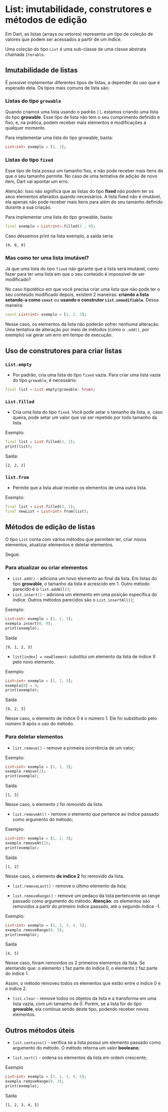 # List: imutabilidade, construtores e métodos de edição 
Em Dart, as listas (arrays ou vetores) representa um tipo de coleção de valores que podem ser acessados a partir de um índice.

Uma coleção do tipo `List` é uma sub-classe de uma classe abstrata chamada `Iterable`. 

## Imutabilidade de listas 
É possível implementar diferentes tipos de listas, a depender do uso que é esperado dela. Os tipos mais comuns de lista são:

### Listas do tipo `growable`
Quando criamos uma lista usando o padrão `[]`, estamos criando uma lista do tipo **growable**. Esse tipo de lista não tem o seu comprimento definido e fixo, e, na prática, podem receber mais elementos e modificações a qualquer momento. 

Para implementar uma lista do tipo growable, basta:

~~~dart
List<int> exemplo = [1, 2]; 
~~~

### Listas do tipo `fixed`
Esse tipo de lista possui um tamanho fixo, e não pode receber mais itens do que o seu tamanho permite. No caso de uma tentativa de adição de novo item, Dart vai apontar um erro. 

Atenção: Isso não significa que as listas do tipo **fixed** não podem ter os seus elementos alterados quando necessários. A lista fixed não é imutável, ela apenas não pode receber mais itens para além do seu tamanho definido durante a sua criação. 

Para implementar uma lista do tipo growable, basta:

~~~dart
final exemplo = List<int>.filled(3 , 0);  
~~~

Caso déssemos print na lista exemplo, a saída seria:
```
[0, 0, 0]
```

### Mas como ter uma lista imutável? 
Já que uma lista do tipo `fixed` não garante que a lista será imutável, como fazer para ter uma lista em que o seu conteúdo é impossível de ser modificado? 

No caso hipotético em que você precisa criar uma lista que não pode ter o seu conteúdo modificado depois, existem 2 maneiras: **criando a lista setando-a como `const`** ou **usando o construtor `List.unmodifiable`**. Dessa maneira: 

~~~dart
const List<int> exemplo = [1, 2, 3];
~~~

Nesse caso, os elementos da lista não poderão sofrer nenhuma alteração. Uma tentativa de alteração por meio de métodos (como o `.add()`, por exemplo) vai gerar um erro em tempo de execução. 

## Uso de construtores para criar listas 
### `List.empty`
- Por padrão, cria uma lista do tipo `fixed` vazia. Para criar uma lista vazia do tipo `growable`, é necessário:
~~~dart
final list = List.empty(growable: true);
~~~

### `List.filled`
- Cria uma lista do tipo `fixed`. Você pode setar o tamanho da lista, e, caso queira, pode setar um valor que vai ser repetido por todo tamanho da lista. 

Exemplo:
~~~dart
final list = List.filled(3, 2);
print(list);
~~~

Saída:
```
[2, 2, 2]
```

### `list.from`
- Permite que a lista atual recebe os elementos de uma outra lista. 

Exemplo:
~~~dart
final list = List.filled(3, 2);
final newList = List<int>.from(list);
~~~

## Métodos de edição de listas 
O tipo `List` conta com vários métodos que permitem ler, criar novos elementos, atualizar elementos e deletar elementos. 

Segue:

### Para atualizar ou criar elementos 
- `List.add()` - adiciona um novo elemento ao final da lista. Em listas do tipo **growable**, o tamanho da lista é acrescido em 1. Outro método parecido é o `list.addAll()`;
- `List.insert()` - adiciona um elemento em uma posição específica do índice. Outros métodos parecidos são o `List.insertAll()`;

Exemplo:
~~~dart
List<int> exemplo = [1, 2, 3];
exemplo.insert(0, 9);
print(exemplo);
~~~

Saída
```
[9, 1, 2, 3]
```

- `list[index] = newElement`: substitui um elemento da lista de índice X pelo novo elemento. 

Exemplo: 

~~~dart
List<int> exemplo = [1, 2, 3];
exemplo[0] = 9;
print(exemplo);
~~~

Saída
```
[9, 2, 3]
```

Nesse caso, o elemento de índice 0 é o número 1. Ele foi substituído pelo número 9 após o uso do método. 


### Para deletar elementos 
- `list.remove()` - remove a primeira ocorrência de um valor; 

Exemplo: 
~~~dart
List<int> exemplo = [1, 2, 3];
exemplo.remove(2);
print(exemplo);
~~~
Saída
```
[1, 3]
```
Nesse caso, o elemento `2` foi removido da lista. 

- `list.removeAt()` - remove o elemento que pertence ao índice passado como argumento do método; 

Exemplo: 
~~~dart
List<int> exemplo = [1, 2, 3];
exemplo.removeAt(2);
print(exemplo);
~~~
Saída
```
[1, 2]
```
Nesse caso, o elemento **de índice 2** foi removido da lista. 

- `list.removeLast()` - remove o último elemento da lista;

- `list.removeRange()` - remove um pedaço da lista pertencente ao range passado como argumento do método. **Atenção**: os elementos são removidos a partir do primeiro índice passado, até o segundo índice -1. 

Exemplo:
~~~dart
List<int> exemplo = [1, 2, 3, 4, 5];
exemplo.removeRange(0, 3);
print(exemplo);
~~~
Saída
```
[4, 5]
```
Nesse caso, foram removidos os 2 primeiros elementos da lista. Se atentando que: o elemento `1` faz parte do índice 0, o elemento `2` faz parte do índice 1. 

Assim, o método removeu todos os elementos que estão entre o índice 0 e o índice 2. 

- `list.clear` - remove todos os objetos da lista e a transforma em uma lista vazia, com um tamanho de 0. Porém, se a lista for do tipo **growable**, ela continua sendo deste tipo, podendo receber novos elementos. 

## Outros métodos úteis 
- `list.contains()` - verifica se a lista possui um elemento passado como argumento do método. O método retorna um valor **booleano**; 

- `list.sort()` - ordena os elementos da lista em ordem crescente;

Exemplo

~~~dart
List<int> exemplo = [3, 2, 1, 4, 5];
exemplo.removeRange(0, 3);
print(exemplo);
~~~
Saída
```
[1, 2, 3, 4, 5]
```
